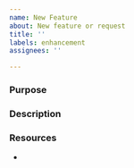 ```yaml
---
name: New Feature
about: New feature or request
title: ''
labels: enhancement
assignees: ''

---
```


### Purpose
<!-- Why is this feature being implemented? Describe what lead to this feature being perceived. -->


### Description
<!-- Describe the enhancement/new feature that will be added. How does it make our project better? -->


### Resources
<!-- Link to any extra resources that might help with the enhancements and describe the relevance if not obvious. -->
- 